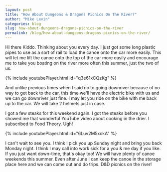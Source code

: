 ```yaml
---
layout: post
title: "How About Dungeons & Dragons Picnics On The River?"
author: "Mike Levin"
categories: blog
slug: how-about-dungeons-dragons-picnics-on-the-river
permalink: /blog/how-about-dungeons-dragons-picnics-on-the-river/
---
```


Hi there Kiddo. Thinking about you every day. I just got some long plastic
pipes to use as a sort of rail to load the canoe onto the car more easily. This
will let me lift the canoe onto the top of the car more easily and encourage me
to take you boating on the river more often this summer, just the two of us.

{% include youtubePlayer.html id="q3e61xCQzKg" %}

And unlike previous times when I said no to going downriver because of no way
to get back to the car, this time we'll have the electric bike with us and we
can go downriver just fine. I may let you ride on the bike with me back up to
the car. We will take 2 helmets just in case.

I got a few steaks for this weekend again. I got the steaks before you showed
me that wonderful YouTube video about cooking in the drier. I subscribed to
Food Theory. Ugh!

{% include youtubePlayer.html id="6Luv2M5xokA" %}

I can't wait to see you. I think I pick you up Sunday night and bring you back
Monday night. I think I may call into work sick for a you & me day if you like.
If you just want down-time, that's okay too! We will have plenty of canoe
weekends this summer. Even after June I can keep the canoe in the storage place
here and we can come out and do trips. D&D picnics on the river!
























